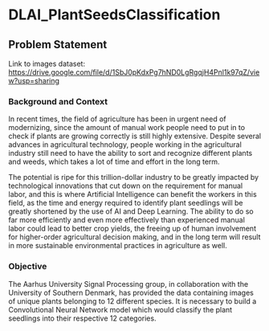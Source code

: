 # DLAI_PlantSeedsClassification

## Problem Statement
Link to images dataset: https://drive.google.com/file/d/1SbJ0pKdxPg7hND0LgRgqjH4Pnl1k97qZ/view?usp=sharing

### Background and Context

In recent times, the field of agriculture has been in urgent need of modernizing, since the amount of manual work people need to put in to check if plants are growing correctly is still highly extensive. Despite several advances in agricultural technology, people working in the agricultural industry still need to have the ability to sort and recognize different plants and weeds, which takes a lot of time and effort in the long term.

The potential is ripe for this trillion-dollar industry to be greatly impacted by technological innovations that cut down on the requirement for manual labor, and this is where Artificial Intelligence can benefit the workers in this field, as the time and energy required to identify plant seedlings will be greatly shortened by the use of AI and Deep Learning. The ability to do so far more efficiently and even more effectively than experienced manual labor could lead to better crop yields, the freeing up of human involvement for higher-order agricultural decision making, and in the long term will result in more sustainable environmental practices in agriculture as well.

### Objective

The Aarhus University Signal Processing group, in collaboration with the University of Southern Denmark, has provided the data containing images of unique plants belonging to 12 different species. It is necessary to build a Convolutional Neural Network model which would classify the plant seedlings into their respective 12 categories.
